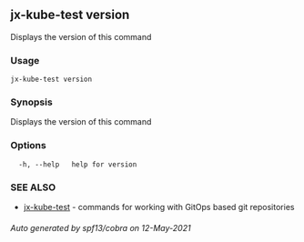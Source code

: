 ## jx-kube-test version

Displays the version of this command

### Usage

```
jx-kube-test version
```

### Synopsis

Displays the version of this command

### Options

```
  -h, --help   help for version
```

### SEE ALSO

* [jx-kube-test](jx-kube-test.md)	 - commands for working with GitOps based git repositories

###### Auto generated by spf13/cobra on 12-May-2021
